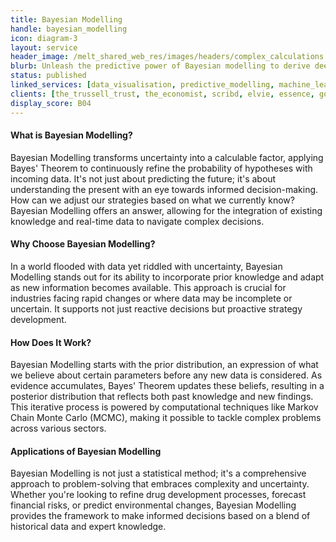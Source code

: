 ```yaml
---
title: Bayesian Modelling
handle: bayesian_modelling
icon: diagram-3
layout: service
header_image: /melt_shared_web_res/images/headers/complex_calculations.jpg
blurb: Unleash the predictive power of Bayesian modelling to derive deep insights from data, enabling nuanced decision-making under uncertainty with dynamic, data-driven intelligence.
status: published
linked_services: [data_visualisation, predictive_modelling, machine_learning]
clients: [the_trussell_trust, the_economist, scribd, elvie, essence, google, ikea, sage]
display_score: B04
---
```


#### What is Bayesian Modelling?

Bayesian Modelling transforms uncertainty into a calculable factor, applying Bayes' Theorem to continuously refine the probability of hypotheses with incoming data. It's not just about predicting the future; it's about understanding the present with an eye towards informed decision-making. How can we adjust our strategies based on what we currently know? Bayesian Modelling offers an answer, allowing for the integration of existing knowledge and real-time data to navigate complex decisions.

#### Why Choose Bayesian Modelling?

In a world flooded with data yet riddled with uncertainty, Bayesian Modelling stands out for its ability to incorporate prior knowledge and adapt as new information becomes available. This approach is crucial for industries facing rapid changes or where data may be incomplete or uncertain. It supports not just reactive decisions but proactive strategy development.

#### How Does It Work?

Bayesian Modelling starts with the prior distribution, an expression of what we believe about certain parameters before any new data is considered. As evidence accumulates, Bayes' Theorem updates these beliefs, resulting in a posterior distribution that reflects both past knowledge and new findings. This iterative process is powered by computational techniques like Markov Chain Monte Carlo (MCMC), making it possible to tackle complex problems across various sectors.

#### Applications of Bayesian Modelling

Bayesian Modelling is not just a statistical method; it's a comprehensive approach to problem-solving that embraces complexity and uncertainty. Whether you're looking to refine drug development processes, forecast financial risks, or predict environmental changes, Bayesian Modelling provides the framework to make informed decisions based on a blend of historical data and expert knowledge.

